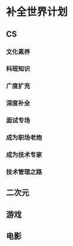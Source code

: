 # 补全世界计划

## CS

### 文化素养

### 科班知识

### 广度扩充

### 深度补全

### 面试专场

### 成为职场老炮

### 成为技术专家

### 技术管理之路

## 二次元

## 游戏

## 电影

